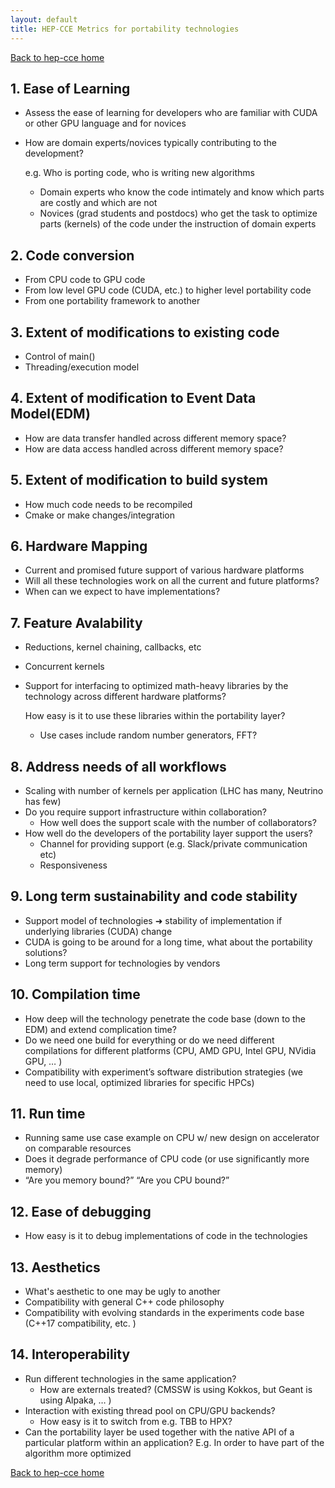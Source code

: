 ```yaml
---
layout: default
title: HEP-CCE Metrics for portability technologies
---
```


[Back to hep-cce home](./)

## 1. Ease of Learning
- Assess the ease of learning for developers who are familiar with CUDA or other GPU language and for novices
- How are domain experts/novices typically contributing to the development? 

  e.g. Who is porting code, who is writing new algorithms
   - Domain experts who know the code intimately and know which parts are costly and which are not
   - Novices (grad students and postdocs) who get the task to optimize parts (kernels) of the code under the instruction of domain experts

## 2. Code conversion
- From CPU code to GPU code
- From low level GPU code (CUDA, etc.) to higher level portability code
- From one portability framework to another

## 3. Extent of modifications to existing code
- Control of main()
- Threading/execution model

## 4. Extent of modification to Event Data Model(EDM)
- How are data transfer handled across different memory space?
- How are data access handled across different memory space?

## 5. Extent of modification to build system
- How much code needs to be recompiled
- Cmake or make changes/integration

## 6. Hardware Mapping
- Current and promised future support of various hardware platforms
- Will all these technologies work on all the current and future platforms?
- When can we expect to have implementations?

## 7. Feature Avalability
 - Reductions, kernel chaining, callbacks, etc
 - Concurrent kernels 
 - Support for interfacing to optimized math-heavy libraries by the technology across different hardware platforms? 

   How easy is it to use these libraries within the portability layer? 
     - Use cases include random number generators, FFT? 

## 8. Address needs of all workflows
  - Scaling with number of kernels per application (LHC has many, Neutrino has few)
  - Do you require support infrastructure within collaboration?
    - How well does the support scale with the number of collaborators?
  - How well do the developers of the portability layer support the users?
    - Channel for providing support (e.g. Slack/private communication etc)
    - Responsiveness

## 9. Long term sustainability and code stability
 - Support model of technologies ➜ stability of implementation if underlying libraries (CUDA) change
 - CUDA is going to be around for a long time, what about the portability solutions?
 - Long term support for technologies by vendors

## 10. Compilation time
  - How deep will the technology penetrate the code base (down to the EDM) and extend complication time?
  - Do we need one build for everything or do we need different compilations for different platforms (CPU, AMD GPU, Intel GPU, NVidia GPU, … )
  - Compatibility with experiment’s software distribution strategies (we need to use local, optimized libraries for specific HPCs)

## 11. Run time
 - Running same use case example on CPU w/ new design on accelerator on comparable resources
 - Does it degrade performance of CPU code (or use significantly more memory)
 - “Are you memory bound?” “Are you CPU bound?”

## 12. Ease of debugging
 - How easy is it to debug implementations of code in the technologies
  
## 13. Aesthetics
  - What's aesthetic to one may be ugly to another
  - Compatibility with general C++ code philosophy 
  - Compatibility with evolving standards in the experiments code base (C++17 compatibility, etc.  )

## 14. Interoperability
  - Run different technologies in the same application?
    - How are externals treated? (CMSSW is using Kokkos, but Geant is using Alpaka, … )
  - Interaction with existing thread pool on CPU/GPU backends?
      - How easy is it to switch from e.g. TBB to HPX? 
  - Can the portability layer be used together with the native API of a particular platform within an application? E.g. In order to have part of the algorithm more optimized 

[Back to hep-cce home](./)
